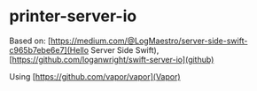 # printer-server-io

Based on:
[https://medium.com/@LogMaestro/server-side-swift-c965b7ebe6e7](Hello Server Side Swift), [https://github.com/loganwright/swift-server-io](github)

Using [https://github.com/vapor/vapor](Vapor)

